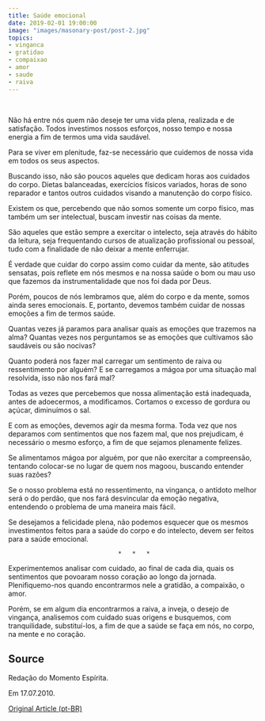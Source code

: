 ```yaml
---
title: Saúde emocional
date: 2019-02-01 19:00:00
image: "images/masonary-post/post-2.jpg"
topics: 
- vinganca
- gratidao
- compaixao
- amor
- saude
- raiva
---
```

 

Não há entre nós quem não deseje ter uma vida plena, realizada e de satisfação.
Todos investimos nossos esforços, nosso tempo e nossa energia a fim de termos
uma vida saudável.

Para se viver em plenitude, faz-se necessário que cuidemos de nossa vida em
todos os seus aspectos.

Buscando isso, não são poucos aqueles que dedicam horas aos cuidados do corpo.
Dietas balanceadas, exercícios físicos variados, horas de sono reparador e
tantos outros cuidados visando a manutenção do corpo físico.

Existem os que, percebendo que não somos somente um corpo físico, mas também um
ser intelectual, buscam investir nas coisas da mente.

São aqueles que estão sempre a exercitar o intelecto, seja através do hábito da
leitura, seja frequentando cursos de atualização profissional ou pessoal, tudo
com a finalidade de não deixar a mente enferrujar.

É verdade que cuidar do corpo assim como cuidar da mente, são atitudes
sensatas, pois reflete em nós mesmos e na nossa saúde o bom ou mau uso que
fazemos da instrumentalidade que nos foi dada por Deus.

Porém, poucos de nós lembramos que, além do corpo e da mente, somos ainda seres
emocionais. E, portanto, devemos também cuidar de nossas emoções a fim de
termos saúde.

Quantas vezes já paramos para analisar quais as emoções que trazemos na alma?
Quantas vezes nos perguntamos se as emoções que cultivamos são saudáveis ou são
nocivas?

Quanto poderá nos fazer mal carregar um sentimento de raiva ou ressentimento
por alguém? E se carregamos a mágoa por uma situação mal resolvida, isso não
nos fará mal?

Todas as vezes que percebemos que nossa alimentação está inadequada, antes de
adoecermos, a modificamos. Cortamos o excesso de gordura ou açúcar, diminuímos
o sal.

E com as emoções, devemos agir da mesma forma. Toda vez que nos deparamos com
sentimentos que nos fazem mal, que nos prejudicam, é necessário o mesmo
esforço, a fim de que sejamos plenamente felizes.

Se alimentamos mágoa por alguém, por que não exercitar a compreensão, tentando
colocar-se no lugar de quem nos magoou, buscando entender suas razões?

Se o nosso problema está no ressentimento, na vingança, o antídoto melhor será
o do perdão, que nos fará desvincular da emoção negativa, entendendo o problema
de uma maneira mais fácil.

Se desejamos a felicidade plena, não podemos esquecer que os mesmos
investimentos feitos para a saúde do corpo e do intelecto, devem ser feitos
para a saúde emocional.

                                   *   *   *

Experimentemos analisar com cuidado, ao final de cada dia, quais os sentimentos
que povoaram nosso coração ao longo da jornada. Plenifiquemo-nos quando
encontrarmos nele a gratidão, a compaixão, o amor.

Porém, se em algum dia encontrarmos a raiva, a inveja, o desejo de vingança,
analisemos com cuidado suas origens e busquemos, com tranquilidade,
substituí-los, a fim de que a saúde se faça em nós, no corpo, na mente e no
coração.

## Source
Redação do Momento Espírita.

Em 17.07.2010.

[Original Article (pt-BR)](http://momento.com.br/pt/ler_texto.php?id=2671)
